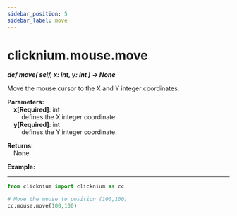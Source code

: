 ```yaml
---
sidebar_position: 5
sidebar_label: move
---
```


# clicknium.mouse.move

***def move(
        self,
        x: int, 
        y: int
    ) -> None***  

Move the mouse cursor to the X and Y integer coordinates.

**Parameters:**  
    &emsp;**x[Required]**: int  
        &emsp;&emsp; defines the X integer coordinate.  
    &emsp;**y[Required]**: int  
        &emsp;&emsp; defines the Y integer coordinate.    

**Returns:**  
    &emsp;None

**Example:**
***
```python
from clicknium import clicknium as cc

# Move the mouse to position (100,100)
cc.mouse.move(100,100)

```